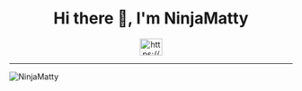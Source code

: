 <h1 align="center">Hi there 👋, I'm NinjaMatty</h1>

<p align="middle">
  <a href="https://www.linkedin.com/in/mbe/" target_="blank">
<img align="center" src="https://raw.githubusercontent.com/rahuldkjain/github-profile-readme-generator/master/src/images/icons/Social/linked-in-alt.svg" alt="https://www.linkedin.com/in/mbe/" height="30" width="40" /></a>
</p>
<hr>
<p><img align="center" src="https://github-readme-stats.vercel.app/api/top-langs?username=NinjaMatty&show_icons=true&locale=en&layout=compact" alt="NinjaMatty" />
</p>
